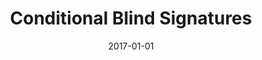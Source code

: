 ---
title: "Conditional Blind Signatures"
collection: publications
category: conferences
permalink: /publication/2017-01-01-Conditional-Blind-Signatures
date: 2017-01-01
venue: 'In the proceedings of International Conference on Algebraic Informatics 2017'
citation: ' Alexandros Zacharakis,  Panagiotis Grontas,  Aris Pagourtzis.  Conditional Blind Signatures.  In the proceedings of International Conference on Algebraic Informatics. 2017.'
excerpt: 'We propose a novel cryptographic primitive called conditional blind signatures. Our primitive allows a user to request blind signatures on messages of her choice. The signer has a secret Boolean input which determines if the supplied signature is valid or not. The user should not be able to distinguish between valid and invalid signatures. A designated verifier, however, can tell which signatures verify correctly, and is in fact the only entity who can learn the secret input associated with the (unblinded) signed message. We instantiate our primitive as an extension of the Okamoto-Schnorr blind signature scheme and provide variations to fit different usage scenarios. Finally, we analyze and prove the security properties of the new scheme and explore potential applications'
---